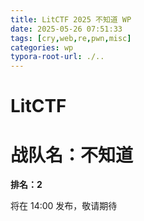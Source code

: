 ```yaml
---
title: LitCTF 2025 不知道 WP
date: 2025-05-26 07:51:33
tags: [cry,web,re,pwn,misc]
categories: wp
typora-root-url: ./..
---
```


# LitCTF

# 战队名：不知道

**排名：2**

将在 14:00 发布，敬请期待